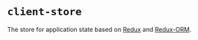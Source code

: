 # `client-store`

The store for application state based on [Redux](https://redux.js.org/) and
[Redux-ORM](https://github.com/redux-orm/redux-orm).
